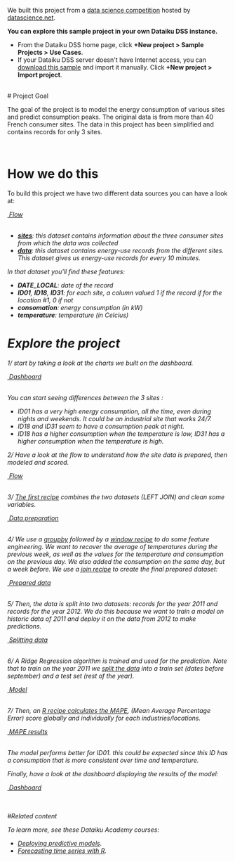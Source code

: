 We built this project from a [data science competition](https://www.datascience.net/fr/challenge/9/details) hosted by [datascience.net](https://www.datascience.net/).
<br/>

**You can explore this sample project in your own Dataiku DSS instance.**  
- From the Dataiku DSS home page, click **+New project > Sample Projects > Use Cases**.
- If your Dataiku DSS server doesn't have Internet access, you can [download this sample](https://update.dataiku.com/dss/5.0/tutorials/DKU_ENERGY_CONSUMPTION/dss-tutorial-DKU_ENERGY_CONSUMPTION.zip) and import it manually.  Click **+New project > Import project**.



<br/>
# Project Goal

The goal of the project is to model the energy consumption of various sites and predict consumption peaks. The original data is from more than 40 French consumer sites.
The data in this project has been simplified and contains records for only 3 sites.

<br/>

# How we do this

To build this project we have two different data sources you can have a look at: 

<p class="text-center">
<a href="/projects/DKU_ENERGY_CONSUMPTION/flow/"  class="btn btn-datasets-color btn-cta-big-mod"><i class="icon-dku-sample_project" class="btn-cta-big-mod-icon" />&nbsp;Flow</a><br/><br/>
</p>

- **[sites](datasets/sites/explore/)**: this dataset contains information about the three consumer sites from which the data was collected 
- **[data](datasets/data/explore/)**: this dataset contains energy-use records from the different sites. This dataset gives us energy-use records for every 10 minutes. 

In that dataset you'll find these features:

- **DATE_LOCAL**: date of the record 
- **ID01**, **ID18**, **ID31**:  for each site, a column valued 1 if the record if for the location #1, 0 if not 
- **consomation**: energy consumption (in kW) 
- **temperature**: temperature (in Celcius) 

# Explore the project

1/ start by taking a look at the charts we built on the dashboard.

<p class="text-center">
<a href="/projects/DKU_ENERGY_CONSUMPTION/dashboards/IQVACLV_sites-consumption/view/"  class="btn btn-datasets-color btn-cta-big-mod"><i class="icon-dku-sample_project" class="btn-cta-big-mod-icon" />&nbsp;Dashboard</a><br/><br/>
</p>

You can start seeing differences between the 3 sites :

* ID01 has a very high energy consumption, all the time, even during nights and weekends. It could be an industrial site that works 24/7.
* ID18 and ID31 seem to have a consumption peak at night.
* ID18 has a higher consumption when the temperature is low, ID31 has a higher consumption when the temperature is high.


2/ Have a look at the flow to understand how the site data is prepared, then modeled and scored. 

<p class="text-center">
<a href="/projects/DKU_ENERGY_CONSUMPTION/flow/"  class="btn btn-datasets-color btn-cta-big-mod"><i class="icon-dku-sample_project" class="btn-cta-big-mod-icon" />&nbsp;Flow</a><br/><br/>
</p>


3/ [The first recipe](recipes/compute_data_prepared/) combines the two datasets (LEFT JOIN) and clean some variables.

<p class="text-center">
<a href="/projects/DKU_ENERGY_CONSUMPTION/recipes/compute_data_prepared/"  class="btn btn-datasets-color btn-cta-big-mod"><i class="icon-dku-sample_project" class="btn-cta-big-mod-icon" />&nbsp;Data preparation</a><br/><br/>
</p>

4/ We use a [groupby](recipes/compute_data_prepared_by_day_and_site/) followed by a [window recipe](recipes/compute_data_prepared_lagged/) to do some feature engineering. We want to recover the average of temperatures during the previous week, as well as the values for the temperature and consumption on the previous day. We also added the consumption on the same day, but a week before. We use a [join recipe](recipes/compute_data_prepared_final/) to create the final prepared dataset:

<p class="text-center">
<a href="datasets/data_prepared_final"  class="btn btn-datasets-color btn-cta-big-mod"><i class="icon-dku-sample_project" class="btn-cta-big-mod-icon" />&nbsp;Prepared data</a><br/><br/>
</p>


5/ Then, the data is split into two datasets: records for the year 2011 and records for the year 2012. We do this because we want to train a model on historic data of 2011 and deploy it on the data from 2012 to make predictions. 

<p class="text-center">
<a href="/projects/DKU_ENERGY_CONSUMPTION/recipes/split_data_prepared_final/"  class="btn btn-datasets-color btn-cta-big-mod"><i class="icon-dku-sample_project" class="btn-cta-big-mod-icon" />&nbsp;Splitting data</a><br/><br/>
</p>

6/ A Ridge Regression algorithm is trained and used for the prediction. Note that to train on the year 2011 we [split the data](/projects/DKU_ENERGY_CONSUMPTION/analysis/X7qGHMZu/ml/p/GZt3fYls/settings/) into a train set (dates before september) and a test set (rest of the year).

<p class="text-center">
<a href="/projects/DKU_ENERGY_CONSUMPTION/savedmodels/4wUI1vp8/versions/"  class="btn btn-datasets-color btn-cta-big-mod"><i class="icon-dku-sample_project" class="btn-cta-big-mod-icon" />&nbsp;Model</a><br/><br/>
</p>

7/ Then, an [R recipe calculates the MAPE](/projects/DKU_ENERGY_CONSUMPTION/recipes/compute_scores/), (Mean Average Percentage Error) score globally and individually for each industries/locations.

<p class="text-center">
<a href="/projects/DKU_ENERGY_CONSUMPTION/datasets/scores/explore/#filters"  class="btn btn-datasets-color btn-cta-big-mod"><i class="icon-dku-sample_project" class="btn-cta-big-mod-icon" />&nbsp;MAPE results</a><br/><br/>
</p>

The model performs better for ID01. this could be expected since this ID has a consumption that is more consistent over time and temperature.

Finally, have a look at the dashboard displaying the results of the model:

<p class="text-center">
<a href="/projects/DKU_ENERGY_CONSUMPTION/dashboards/CjL20Ee_model-results/view/"  class="btn btn-datasets-color btn-cta-big-mod"><i class="icon-dku-sample_project" class="btn-cta-big-mod-icon" />&nbsp;Dashboard</a><br/><br/>
</p>

<br/>
#Related content

To learn more, see these Dataiku Academy courses:

-  [Deploying predictive models](https://academy.dataiku.com/real-time-deployment). 
-  [Forecasting time series with R](https://academy.dataiku.com/time-series-with-code-open).